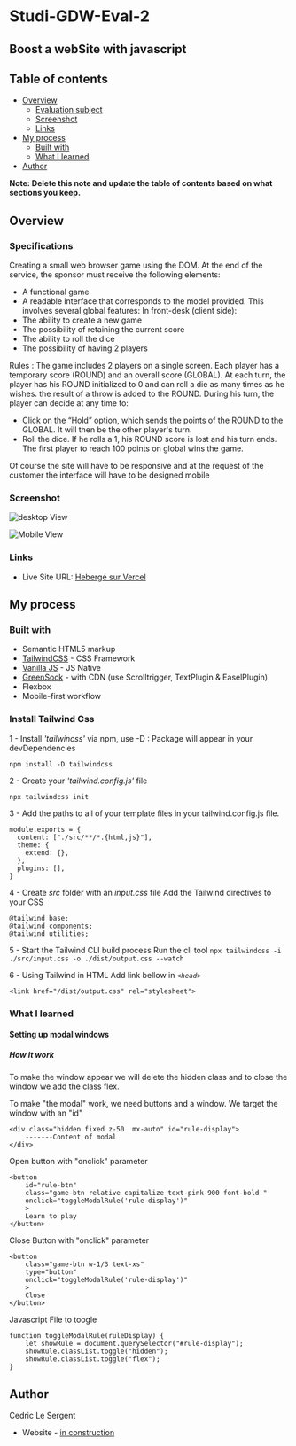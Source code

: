 # Studi-GDW-Eval-2
## Boost a webSite with javascript

## Table of contents

- [Overview](#overview)
  - [Evaluation subject](#specifications)
  - [Screenshot](#screenshot)
  - [Links](#links)
- [My process](#my-process)
  - [Built with](#built-with)
  - [What I learned](#what-i-learned)
- [Author](#author)


**Note: Delete this note and update the table of contents based on what sections you keep.**

## Overview

### Specifications

Creating a small web browser game using the DOM.
At the end of the service, the sponsor must receive the following elements:
- A functional game
- A readable interface that corresponds to the model provided.
This involves several global features:
In front-desk (client side):
- The ability to create a new game
- The possibility of retaining the current score
- The ability to roll the dice
- The possibility of having 2 players

Rules :
The game includes 2 players on a single screen.
Each player has a temporary score (ROUND) and an overall score (GLOBAL).
At each turn, the player has his ROUND initialized to 0 and can roll a die as many times as he wishes. the
result of a throw is added to the ROUND.
During his turn, the player can decide at any time to:
- Click on the “Hold” option, which sends the points of the ROUND to the GLOBAL. It will then be the
other player's turn.
- Roll the dice. If he rolls a 1, his ROUND score is lost and his turn ends.
The first player to reach 100 points on global wins the game.

Of course the site will have to be responsive and at the request of the customer the interface will have to be designed mobile

### Screenshot
![desktop View](./design-website-view/)

![Mobile View](./design-website-view/)

### Links

- Live Site URL: [Hebergé sur Vercel](https://#)

## My process

### Built with

- Semantic HTML5 markup
- [TailwindCSS](https://tailwind.com) - CSS Framework 
- [Vanilla JS](http://vanilla-js.com/) - JS Native
- [GreenSock](https://greensock.com/gsap/) - with CDN (use Scrolltrigger, TextPlugin & EaselPlugin)
- Flexbox
- Mobile-first workflow

### Install Tailwind Css

1 - Install *'tailwincss'* via npm, use -D  : Package will appear in your devDependencies

``
 npm install -D tailwindcss
 ``

2 - Create your *'tailwind.config.js'* file

``npx tailwindcss init
``

3 - Add the paths to all of your template files in your tailwind.config.js file.
````
module.exports = {
  content: ["./src/**/*.{html,js}"],
  theme: {
    extend: {},
  },
  plugins: [],
}
````
4 - Create *src* folder with an *input.css* file
Add the Tailwind directives to your CSS
````
@tailwind base;
@tailwind components;
@tailwind utilities;
````
5 - Start the Tailwind CLI build process
Run the cli tool
`npx tailwindcss -i ./src/input.css -o ./dist/output.css --watch`

6 - Using Tailwind in HTML
Add link bellow in *`<head>`*

`<link href="/dist/output.css" rel="stylesheet">`

### What I learned


#### Setting up modal windows
##### How it work
To make the window appear we will delete the hidden class
and to close the window we add the class flex.

To make "the modal" work, we need buttons and a window.
We target the window with an "id"
```
<div class="hidden fixed z-50  mx-auto" id="rule-display">
    -------Content of modal
</div>
```

Open button with "onclick" parameter
```
<button 
    id="rule-btn"
    class="game-btn relative capitalize text-pink-900 font-bold "
    onclick="toggleModalRule('rule-display')"
    >
    Learn to play
</button>
```
Close Button with "onclick" parameter
```
<button 
    class="game-btn w-1/3 text-xs" 
    type="button" 
    onclick="toggleModalRule('rule-display')"
    >
    Close
</button>
```
Javascript File to toogle 
```
function toggleModalRule(ruleDisplay) {
    let showRule = document.querySelector("#rule-display");
    showRule.classList.toggle("hidden");
    showRule.classList.toggle("flex");
}
```





## Author
Cedric Le  Sergent 
- Website - [in construction](/#)